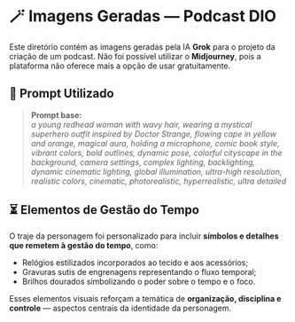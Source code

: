 # 🪄 Imagens Geradas — Podcast DIO

Este diretório contém as imagens geradas pela IA **Grok** para o projeto da criação de um podcast. Não foi possível utilizar o **Midjourney**, pois a plataforma não oferece mais a opção de usar gratuitamente.

## 🎨 Prompt Utilizado

> **Prompt base:**  
> *a young redhead woman with wavy hair, wearing a mystical superhero outfit inspired by Doctor Strange, flowing cape in yellow and orange, magical aura, holding a microphone, comic book style, vibrant colors, bold outlines, dynamic pose, colorful cityscape in the background, camera settings, complex lighting, backlighting, dynamic cinematic lighting, global illumination, ultra-high resolution, realistic colors, cinematic, photorealistic, hyperrealistic, ultra detailed*

## ⏳ Elementos de Gestão do Tempo

O traje da personagem foi personalizado para incluir **símbolos e detalhes que remetem à gestão do tempo**, como:
- Relógios estilizados incorporados ao tecido e aos acessórios;  
- Gravuras sutis de engrenagens representando o fluxo temporal;  
- Brilhos dourados simbolizando o poder sobre o tempo e o foco.

Esses elementos visuais reforçam a temática de **organização, disciplina e controle** — aspectos centrais da identidade da personagem.


